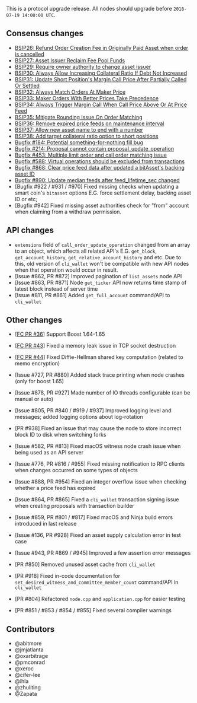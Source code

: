 This is a protocol upgrade release. All nodes should upgrade before `2018-07-19 14:00:00 UTC`.

## Consensus changes

* [BSIP26: Refund Order Creation Fee in Originally Paid Asset when order is cancelled](https://github.com/bitshares/bsips/blob/master/bsip-0026.md)
* [BSIP27: Asset Issuer Reclaim Fee Pool Funds](https://github.com/bitshares/bsips/blob/master/bsip-0027.md)
* [BSIP29: Require owner authority to change asset issuer](https://github.com/bitshares/bsips/blob/master/bsip-0029.md)
* [BSIP30: Always Allow Increasing Collateral Ratio If Debt Not Increased](https://github.com/bitshares/bsips/blob/master/bsip-0030.md)
* [BSIP31: Update Short Position's Margin Call Price After Partially Called Or Settled](https://github.com/bitshares/bsips/blob/master/bsip-0031.md)
* [BSIP32: Always Match Orders At Maker Price](https://github.com/bitshares/bsips/blob/master/bsip-0032.md)
* [BSIP33: Maker Orders With Better Prices Take Precedence](https://github.com/bitshares/bsips/blob/master/bsip-0033.md)
* [BSIP34: Always Trigger Margin Call When Call Price Above Or At Price Feed](https://github.com/bitshares/bsips/blob/master/bsip-0034.md)
* [BSIP35: Mitigate Rounding Issue On Order Matching](https://github.com/bitshares/bsips/blob/master/bsip-0035.md)
* [BSIP36: Remove expired price feeds on maintenance interval](https://github.com/bitshares/bsips/blob/master/bsip-0036.md)
* [BSIP37: Allow new asset name to end with a number](https://github.com/bitshares/bsips/blob/master/bsip-0037.md)
* [BSIP38: Add target collateral ratio option to short positions](https://github.com/bitshares/bsips/blob/master/bsip-0038.md)
* [Bugfix #184: Potential something-for-nothing fill bug](https://github.com/bitshares/bitshares-core/issues/184)
* [Bugfix #214: Proposal cannot contain proposal_update_operation](https://github.com/bitshares/bitshares-core/issues/214)
* [Bugfix #453: Multiple limit order and call order matching issue](https://github.com/bitshares/bitshares-core/issues/453)
* [Bugfix #588: Virtual operations should be excluded from transactions](https://github.com/bitshares/bitshares-core/issues/588)
* [Bugfix #868: Clear price feed data after updated a bitAsset's backing asset ID](https://github.com/bitshares/bitshares-core/issues/868)
* [Bugfix #890: Update median feeds after feed_lifetime_sec changed](https://github.com/bitshares/bitshares-core/issues/890)
* [Bugfix #922 / #931 / #970] Fixed missing checks when updating a smart coin's `bitasset` options E.G. force settlement delay, backing asset ID or etc;
* [Bugfix #942] Fixed missing asset authorities check for "from" account when claiming from a withdraw permission.

## API changes

* `extensions` field of `call_order_update_operation` changed from an array to an object, which affects all related API's E.G. `get_block`, `get_account_history`, `get_relative_account_history` and etc. Due to this, old version of `cli_wallet` won't be compatible with new API nodes when that operation would occur in result.
* [Issue #862, PR #872] Improved pagination of `list_assets` node API
* [Issue #863, PR #871] Node `get_ticker` API now returns time stamp of latest block instead of server time
* [Issue #811, PR #861] Added `get_full_account` command/API to `cli_wallet`


## Other changes

* [[FC PR #36](https://github.com/bitshares/bitshares-fc/pull/36)] Support Boost 1.64-1.65

* [[FC PR #43](https://github.com/bitshares/bitshares-fc/pull/43)] Fixed a memory leak issue in TCP socket destruction

* [[FC PR #44](https://github.com/bitshares/bitshares-fc/pull/44)] Fixed Diffie-Hellman shared key computation (related to memo encryption)

* [Issue #727, PR #880] Added stack trace printing when node crashes (only for boost 1.65)

* [Issue #878, PR #927] Made number of IO threads configurable (can be manual or auto)

* [Issue #805, PR #840 / #919 / #937] Improved logging level and messages; added logging options about log-rotation

* [PR #938] Fixed an issue that may cause the node to store incorrect block ID to disk when switching forks

* [Issue #582, PR #813] Fixed macOS witness node crash issue when being used as an API server

* [Issue #776, PR #816 / #955] Fixed missing notification to RPC clients when changes occurred on some types of objects

* [Issue #888, PR #954] Fixed an integer overflow issue when checking whether a price feed has expired

* [Issue #864, PR #865] Fixed a `cli_wallet` transaction signing issue when creating proposals with transaction builder

* [Issue #859, PR #801 / #817] Fixed macOS and Ninja build errors introduced in last release

* [Issue #136, PR #928] Fixed an asset supply calculation error in test case

* [Issue #943, PR #869 / #945] Improved a few assertion error messages

* [PR #850] Removed unused asset cache from `cli_wallet`

* [PR #918] Fixed in-code documentation for `set_desired_witness_and_committee_member_count` command/API in `cli_wallet`

* [PR #804] Refactored `node.cpp` and `application.cpp` for easier testing

* [PR #851 / #853 / #854 / #855] Fixed several compiler warnings

## Contributors

* @abitmore
* @jmjatlanta 
* @oxarbitrage
* @pmconrad
* @xeroc
* @cifer-lee
* @ihla
* @zhuliting
* @Zapata
